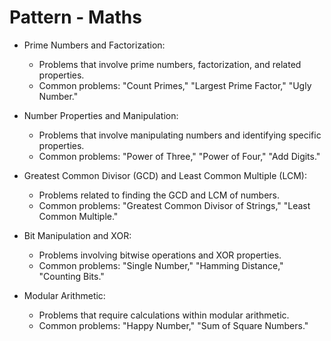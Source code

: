 # Pattern - Maths

- Prime Numbers and Factorization:
    * Problems that involve prime numbers, factorization, and related properties.
    * Common problems: "Count Primes," "Largest Prime Factor," "Ugly Number."

- Number Properties and Manipulation:
    * Problems that involve manipulating numbers and identifying specific properties.
    * Common problems: "Power of Three," "Power of Four," "Add Digits."

- Greatest Common Divisor (GCD) and Least Common Multiple (LCM):
    * Problems related to finding the GCD and LCM of numbers.
    * Common problems: "Greatest Common Divisor of Strings," "Least Common Multiple."

- Bit Manipulation and XOR:
    * Problems involving bitwise operations and XOR properties.
    * Common problems: "Single Number," "Hamming Distance," "Counting Bits."

- Modular Arithmetic:
    * Problems that require calculations within modular arithmetic.
    * Common problems: "Happy Number," "Sum of Square Numbers."

